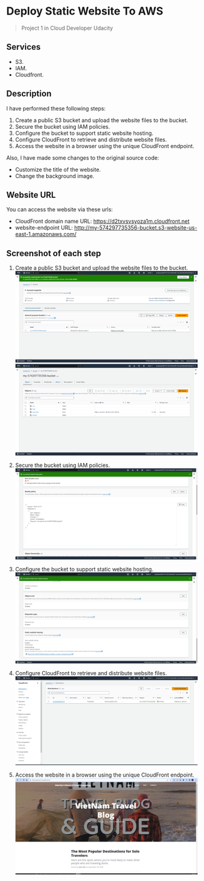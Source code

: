 # Deploy Static Website To AWS
> Project 1 in Cloud Developer Udacity

## Services
  - S3.
  - IAM.
  - Cloudfront.

## Description
I have performed these following steps:
  1. Create a public S3 bucket and upload the website files to the bucket.
  2. Secure the bucket using IAM policies.
  3. Configure the bucket to support static website hosting.
  4. Configure CloudFront to retrieve and distribute website files.
  5. Access the website in a browser using the unique CloudFront endpoint.
  
Also, I have made some changes to the original source code:
  - Customize the title of the website.
  - Change the background image.

## Website URL
You can access the website via these urls:
- CloudFront domain name URL: https://d2txvsvsyoza1m.cloudfront.net
- website-endpoint URL: http://my-574297735356-bucket.s3-website-us-east-1.amazonaws.com/

## Screenshot of each step
1. Create a public S3 bucket and upload the website files to the bucket.
![step_1](./screenshots/step1.png)
![step_2](./screenshots/step2.png)

2. Secure the bucket using IAM policies.
![step_3](./screenshots/step3.png)

3. Configure the bucket to support static website hosting.
![step_4](./screenshots/step4.png)

4. Configure CloudFront to retrieve and distribute website files.
![step_5](./screenshots/step5.png)

5. Access the website in a browser using the unique CloudFront endpoint.
![final](./screenshots/final.png)
